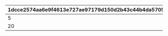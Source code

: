 |1dcce2574aa6e9f4613e727ae97179d150d2b43c44b4da5705126854eb4d865b|b773af18145d179d2d35c7518dfe62f3f1c88c65353275731b310f3ec493722d|
| --- | --- |
|5|5|
|20|6|